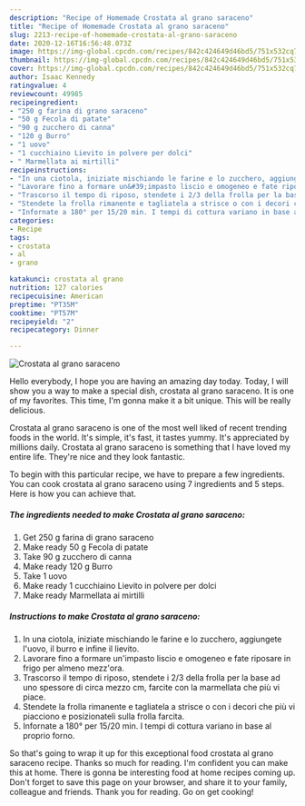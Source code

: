 ```yaml
---
description: "Recipe of Homemade Crostata al grano saraceno"
title: "Recipe of Homemade Crostata al grano saraceno"
slug: 2213-recipe-of-homemade-crostata-al-grano-saraceno
date: 2020-12-16T16:56:48.073Z
image: https://img-global.cpcdn.com/recipes/842c424649d46bd5/751x532cq70/crostata-al-grano-saraceno-recipe-main-photo.jpg
thumbnail: https://img-global.cpcdn.com/recipes/842c424649d46bd5/751x532cq70/crostata-al-grano-saraceno-recipe-main-photo.jpg
cover: https://img-global.cpcdn.com/recipes/842c424649d46bd5/751x532cq70/crostata-al-grano-saraceno-recipe-main-photo.jpg
author: Isaac Kennedy
ratingvalue: 4
reviewcount: 49985
recipeingredient:
- "250 g farina di grano saraceno"
- "50 g Fecola di patate"
- "90 g zucchero di canna"
- "120 g Burro"
- "1 uovo"
- "1 cucchiaino Lievito in polvere per dolci"
- " Marmellata ai mirtilli"
recipeinstructions:
- "In una ciotola, iniziate mischiando le farine e lo zucchero, aggiungete l&#39;uovo, il burro e infine il lievito."
- "Lavorare fino a formare un&#39;impasto liscio e omogeneo e fate riposare in frigo per almeno mezz&#39;ora."
- "Trascorso il tempo di riposo, stendete i 2/3 della frolla per la base ad uno spessore di circa mezzo cm, farcite con la marmellata che più vi piace."
- "Stendete la frolla rimanente e tagliatela a strisce o con i decori che più vi piacciono e posizionateli sulla frolla farcita."
- "Infornate a 180° per 15/20 min. I tempi di cottura variano in base al proprio forno."
categories:
- Recipe
tags:
- crostata
- al
- grano

katakunci: crostata al grano 
nutrition: 127 calories
recipecuisine: American
preptime: "PT35M"
cooktime: "PT57M"
recipeyield: "2"
recipecategory: Dinner

---
```



![Crostata al grano saraceno](https://img-global.cpcdn.com/recipes/842c424649d46bd5/751x532cq70/crostata-al-grano-saraceno-recipe-main-photo.jpg)

Hello everybody, I hope you are having an amazing day today. Today, I will show you a way to make a special dish, crostata al grano saraceno. It is one of my favorites. This time, I'm gonna make it a bit unique. This will be really delicious.



Crostata al grano saraceno is one of the most well liked of recent trending foods in the world. It's simple, it's fast, it tastes yummy. It's appreciated by millions daily. Crostata al grano saraceno is something that I have loved my entire life. They're nice and they look fantastic.


To begin with this particular recipe, we have to prepare a few ingredients. You can cook crostata al grano saraceno using 7 ingredients and 5 steps. Here is how you can achieve that.

<!--inarticleads1-->

##### The ingredients needed to make Crostata al grano saraceno:

1. Get 250 g farina di grano saraceno
1. Make ready 50 g Fecola di patate
1. Take 90 g zucchero di canna
1. Make ready 120 g Burro
1. Take 1 uovo
1. Make ready 1 cucchiaino Lievito in polvere per dolci
1. Make ready  Marmellata ai mirtilli




<!--inarticleads2-->

##### Instructions to make Crostata al grano saraceno:

1. In una ciotola, iniziate mischiando le farine e lo zucchero, aggiungete l&#39;uovo, il burro e infine il lievito.
1. Lavorare fino a formare un&#39;impasto liscio e omogeneo e fate riposare in frigo per almeno mezz&#39;ora.
1. Trascorso il tempo di riposo, stendete i 2/3 della frolla per la base ad uno spessore di circa mezzo cm, farcite con la marmellata che più vi piace.
1. Stendete la frolla rimanente e tagliatela a strisce o con i decori che più vi piacciono e posizionateli sulla frolla farcita.
1. Infornate a 180° per 15/20 min. I tempi di cottura variano in base al proprio forno.




So that's going to wrap it up for this exceptional food crostata al grano saraceno recipe. Thanks so much for reading. I'm confident you can make this at home. There is gonna be interesting food at home recipes coming up. Don't forget to save this page on your browser, and share it to your family, colleague and friends. Thank you for reading. Go on get cooking!
